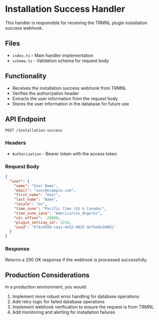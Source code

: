# Installation Success Handler

This handler is responsible for receiving the TRMNL plugin installation success webhook.

## Files

- `index.ts` - Main handler implementation
- `schema.ts` - Validation schema for request body

## Functionality

- Receives the installation success webhook from TRMNL
- Verifies the authorization header
- Extracts the user information from the request body
- Stores the user information in the database for future use

## API Endpoint

`POST /installation-success`

### Headers

- `Authorization` - Bearer token with the access token

### Request Body

```json
{
  "user": {
    "name": "User Name",
    "email": "user@example.com",
    "first_name": "User",
    "last_name": "Name",
    "locale": "en",
    "time_zone": "Pacific Time (US & Canada)",
    "time_zone_iana": "America/Los_Angeles",
    "utc_offset": -28800,
    "plugin_setting_id": 1234,
    "uuid": "674c9d99-cea1-4e52-9025-9efbe0e30901"
  }
}
```

### Response

Returns a 200 OK response if the webhook is processed successfully.

## Production Considerations

In a production environment, you would:

1. Implement more robust error handling for database operations
2. Add retry logic for failed database operations
3. Implement webhook verification to ensure the request is from TRMNL
4. Add monitoring and alerting for installation failures
